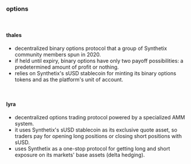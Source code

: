 ### options

<br>

#### thales



* decentralized binary options protocol that a group of Synthetix community members spun in 2020.
* if held until expiry, binary options have only two payoff possibilities: a predetermined amount of profit or nothing.
* relies on Synthetix's sUSD stablecoin for minting its binary options tokens and as the platform's unit of account.

<br>



#### lyra

* decentralized options trading protocol powered by a specialized AMM system.
* it uses Synthetix's sUSD stablecoin as its exclusive quote asset, so traders pay for opening long positions or closing short positions with sUSD.
* uses Synthetix as a one-stop protocol for getting long and short exposure on its markets' base assets (delta hedging).

<br>


